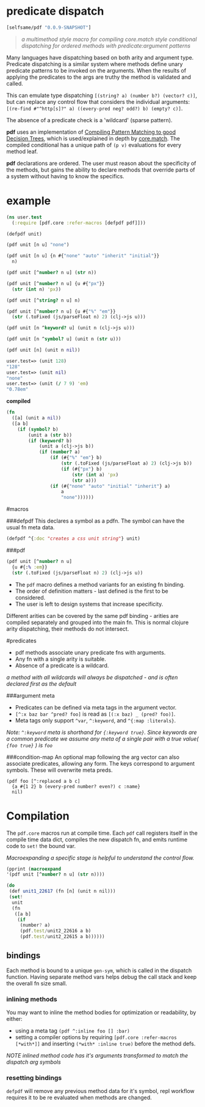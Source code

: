 # predicate dispatch

```clj
[selfsame/pdf "0.0.9-SNAPSHOT"]
```

> _a multimethod style macro for compiling core.match style conditional dispatching for ordered methods with predicate:argument patterns_

Many languages have dispatching based on both arity and argument type.  Predicate dispatching is a similar system where methods define unary predicate patterns to be invoked on the arguments.  When the results of applying the predicates to the args are truthy the method is validated and called.

This can emulate type dispatching ```[(string? a) (number b?) (vector? c)]```, but can replace any control flow that considers the individual arguments:
 ```[(re-find #"^http[s]?" a) ((every-pred neg? odd?) b) (empty? c)]```.

The absence of a predicate check is a 'wildcard' (sparse pattern).  

**pdf** uses an implementation of [Compiling Pattern Matching to good Decision Trees](http://www.cs.tufts.edu/~nr/cs257/archive/luc-maranget/jun08.pdf), which is used/explained in depth by [core.match](https://github.com/clojure/core.match/wiki/Understanding-the-algorithm).  The compiled conditional has a unique path of ```(p v)``` evaluations for every method leaf.

**pdf** declarations are ordered. The user must reason about the specificity of the methods, but gains the ability to declare methods that override parts of a system without having to know the specifics.  


# example

```clj
(ns user.test
  (:require [pdf.core :refer-macros [defpdf pdf]]))

(defpdf unit)

(pdf unit [n u] "none")

(pdf unit [n u] {n #{"none" "auto" "inherit" "initial"}} 
  n)

(pdf unit [^number? n u] (str n))

(pdf unit [^number? n u] {u #{"px"}}
  (str (int n) 'px))

(pdf unit [^string? n u] n)

(pdf unit [^number? n u] {u #{"%" "em"}}
  (str (.toFixed (js/parseFloat n) 2) (clj->js u)))

(pdf unit [n ^keyword? u] (unit n (clj->js u)))

(pdf unit [n ^symbol? u] (unit n (str u)))

(pdf unit [n] (unit n nil))
```
```clj
user.test=> (unit 128)
"128"
user.test=> (unit nil)
"none"
user.test=> (unit (/ 7 9) 'em)
"0.78em"
```

**compiled**
```clj
(fn
  ([a] (unit a nil))
  ([a b]
    (if (symbol? b)
        (unit a (str b))
        (if (keyword? b)
            (unit a (clj->js b))
            (if (number? a)
                (if (#{"%" "em"} b)
                    (str (.toFixed (js/parseFloat a) 2) (clj->js b))
                    (if (#{"px"} b) 
                        (str (int a) 'px) 
                        (str a)))
                (if (#{"none" "auto" "initial" "inherit"} a) 
                    a 
                    "none"))))))
```


#macros

###defpdf
This declares a symbol as a pdfn. The symbol can have the usual fn meta data.
```clj
(defpdf ^{:doc "creates a css unit string"} unit)
```

###pdf
```clj
(pdf unit [^number? n u] 
  {u #{:% :em}}
  (str (.toFixed (js/parseFloat n) 2) (clj->js u))
```

* The ```pdf``` macro defines a method variants for an existing fn binding.  
* The order of definition matters - last defined is the first to be considered.  
* The user is left to design systems that increase specificity.

Different arities can be covered by the same pdf binding - arities are compiled separately and grouped into the main fn. This is normal clojure arity dispatching, their methods do not intersect. 

#predicates

* pdf methods associate unary predicate fns with arguments. 
* Any fn with a single arity is suitable. 
* Absence of a predicate is a wildcard.

_a method with all wildcards will always be dispatched - and is often declared first as the default_

###argument meta

* Predicates can be defined via meta tags in the argument vector.  
* ```[^:x baz bar ^pred? foo]``` is read as ```[(:x baz) _ (pred? foo)]```. 
* Meta tags only support ```^var```, ```^:keyword```, and ```^{:map :literals}```.

_Note: ```^:keyword``` meta is shorthand for ```{:keyword true}```.  Since keywords are a common predicate we assume any meta of a single pair with a true value( ```{foo true}``` ) is ```foo```_

###condition-map
An optional map following the arg vector can also associate predicates, allowing any form.  The keys correspond to argument symbols.  These will overwrite meta preds.
```
(pdf foo [^:replaced a b c] 
  {a #{1 2} b (every-pred number? even?) c :name} 
  nil)
```

# Compilation

The ```pdf.core``` macros run at compile time. Each ```pdf``` call registers itself in the compile time data dict, compiles the new dispatch fn, and emits runtime code to ```set!``` the bound var.  

_Macroexpanding a specific stage is helpful to understand the control flow._

```clj
(pprint (macroexpand
'(pdf unit [^number? n u] (str n))))
```
```js
(do
 (def unit1_22617 (fn [n] (unit n nil)))
 (set!
  unit
  (fn
   ([a b]
    (if
     (number? a)
     (pdf.test/unit2_22616 a b)
     (pdf.test/unit2_22615 a b))))))
```

## bindings

Each method is bound to a unique ```gen-sym```, which is called in the dispatch function.  Having separate method vars helps debug the call stack and keep the overall fn size small.

### inlining methods

You may want to inline the method bodies for optimization or readability, by either:

* using a meta tag ```(pdf ^:inline foo [] :bar)```
* setting a compiler options by requiring ```[pdf.core :refer-macros [*with*]]``` and inserting ```(*with* :inline true)``` before the method defs.

_NOTE inlined method code has it's arguments transformed to match the dispatch arg symbols_

### resetting bindings

```defpdf``` will remove any previous method data for it's symbol, repl workflow requires it to be re evaluated when methods are changed.